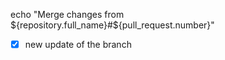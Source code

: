 echo "Merge changes from ${repository.full_name}#${pull_request.number}"
- [x] new update of the branch
